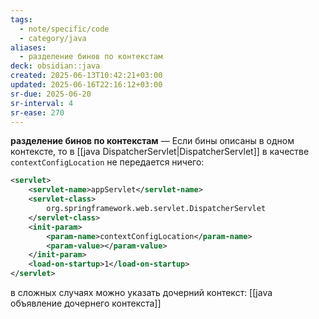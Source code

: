 ```yaml
---
tags:
  - note/specific/code
  - category/java
aliases:
  - разделение бинов по контекстам
deck: obsidian::java
created: 2025-06-13T10:42:21+03:00
updated: 2025-06-16T22:16:12+03:00
sr-due: 2025-06-20
sr-interval: 4
sr-ease: 270
---
```


**разделение бинов по контекстам**
—
Если бины описаны в одном контексте, то в [[java DispatcherServlet|DispatcherServlet]] в качестве `contextConfigLocation` не передается ничего:

```xml
<servlet>
	<servlet-name>appServlet</servlet-name>
	<servlet-class>
		org.springframework.web.servlet.DispatcherServlet
	</servlet-class>
	<init-param>
		<param-name>contextConfigLocation</param-name>
		<param-value></param-value>
	</init-param>
	<load-on-startup>1</load-on-startup>
</servlet>
```

в сложных случаях можно указать дочерний контекст:
[[java объявление дочернего контекста]]
